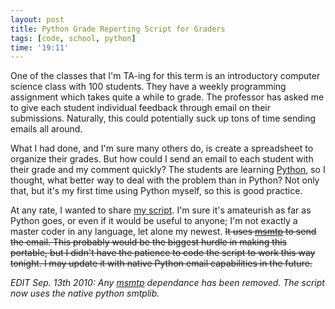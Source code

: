 ```yaml
---
layout: post
title: Python Grade Reporting Script for Graders
tags: [code, school, python]
time: '19:11'
---
```


One of the classes that I'm TA-ing for this term is an introductory computer science class with 100 students.  They have a weekly programming assignment which takes quite a while to grade.  The professor has asked me to give each student individual feedback through email on their submissions.  Naturally, this could potentially suck up tons of time sending emails all around.

What I had done, and I'm sure many others do, is create a spreadsheet to organize their grades.  But how could I send an email to each student with their grade and my comment quickly?  The students are learning [Python][], so I thought, what better way to deal with the problem than in Python?  Not only that, but it's my first time using Python myself, so this is good practice.

[Python]:http://en.wikipedia.org/wiki/Python_(programming_language)

At any rate, I wanted to share [my script][].  I'm sure it's amateurish as far as Python goes, or even if it would be useful to anyone; I'm not exactly a master coder in any language, let alone my newest.  <span style="text-decoration: line-through">It uses <a href="http://msmtp.sourceforge.net/">msmtp</a> to send the email.  This probably would be the biggest hurdle in making this portable, but I didn't have the patience to code the script to work this way tonight.  I may update it with native Python email capabilities in the future.</span>

_EDIT Sep. 13th 2010: Any [msmtp][] dependance has been removed.  The script now uses the native python smtplib._

[my script]:http://code.the-graham.com/report_grades/tree/report_grades.py
[msmtp]:http://msmtp.sourceforge.net/

